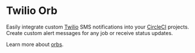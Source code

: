 # Twilio Orb


Easily integrate custom [Twilio](https://www.twilio.com/ "Twilio") SMS notifications into your [CircleCI](https://circleci.com/ "CircleCI") projects. Create custom alert messages for any job or receive status updates. 

Learn more about [orbs](https://circleci.com/docs/2.0/using-orbs/ "Using Orbs").
